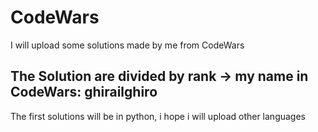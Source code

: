 # CodeWars
I will upload some solutions made by me from CodeWars

## The Solution are divided by rank -> my name in CodeWars: ghirailghiro
The first solutions will be in python, i hope i will upload other languages
